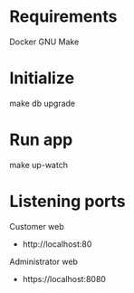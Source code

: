 # Requirements
Docker
GNU Make

# Initialize
make db upgrade

# Run app
make up-watch

# Listening ports
Customer web
- http://localhost:80

Administrator web
- https://localhost:8080
